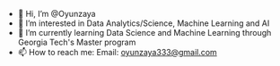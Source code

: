 - 👋 Hi, I’m @Oyunzaya
- 👀 I’m interested in Data Analytics/Science, Machine Learning and AI
- 🌱 I’m currently learning Data Science and Machine Learning through Georgia Tech's Master program
- 📫 How to reach me: Email: oyunzaya333@gmail.com

<!---
oyunzaya3/oyunzaya3 is a ✨ special ✨ repository because its `README.md` (this file) appears on your GitHub profile.
You can click the Preview link to take a look at your changes.
--->
